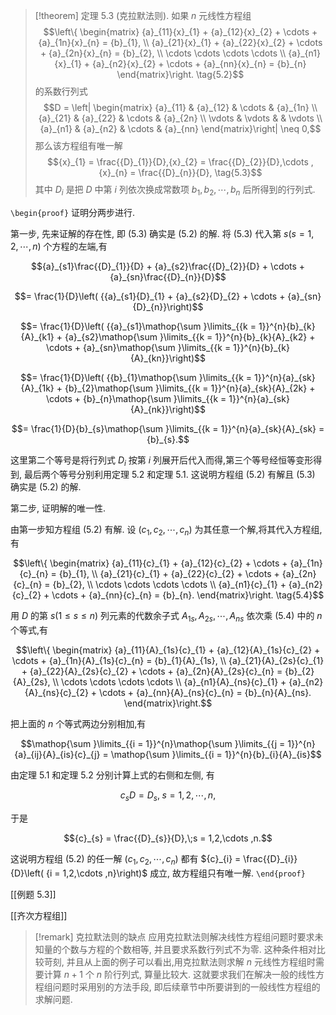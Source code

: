 
> [!theorem] 定理 5.3 (克拉默法则). 
> 如果 $n$ 元线性方程组
> $$\left\{ \begin{matrix} {a}_{11}{x}_{1} + {a}_{12}{x}_{2} + \cdots + {a}_{1n}{x}_{n} = {b}_{1}, \\ {a}_{21}{x}_{1} + {a}_{22}{x}_{2} + \cdots + {a}_{2n}{x}_{n} = {b}_{2}, \\ \cdots \cdots \cdots \cdots \\ {a}_{n1}{x}_{1} + {a}_{n2}{x}_{2} + \cdots + {a}_{nn}{x}_{n} = {b}_{n} \end{matrix}\right. \tag{5.2}$$
> 的系数行列式
> $$D = \left| \begin{matrix} {a}_{11} & {a}_{12} & \cdots & {a}_{1n} \\ {a}_{21} & {a}_{22} & \cdots & {a}_{2n} \\ \vdots & \vdots & & \vdots \\ {a}_{n1} & {a}_{n2} & \cdots & {a}_{nn} \end{matrix}\right| \neq 0,$$ 
> 那么该方程组有唯一解
> $${x}_{1} = \frac{{D}_{1}}{D},{x}_{2} = \frac{{D}_{2}}{D},\cdots ,{x}_{n} = \frac{{D}_{n}}{D}, \tag{5.3}$$
> 其中 ${D}_{i}$ 是把 $D$ 中第 $i$ 列依次换成常数项 ${b}_{1},{b}_{2},\cdots ,{b}_{n}$ 后所得到的行列式.

`\begin{proof}`
证明分两步进行.

第一步, 先来证解的存在性, 即 (5.3) 确实是 (5.2) 的解. 将 (5.3) 代入第
$s\left( {s = 1,2,\cdots ,n}\right)$ 个方程的左端,有

$${a}_{s1}\frac{{D}_{1}}{D} + {a}_{s2}\frac{{D}_{2}}{D} + \cdots + {a}_{sn}\frac{{D}_{n}}{D}$$

$$= \frac{1}{D}\left( {{a}_{s1}{D}_{1} + {a}_{s2}{D}_{2} + \cdots + {a}_{sn}{D}_{n}}\right)$$

$$= \frac{1}{D}\left( {{a}_{s1}\mathop{\sum }\limits_{{k = 1}}^{n}{b}_{k}{A}_{k1} + {a}_{s2}\mathop{\sum }\limits_{{k = 1}}^{n}{b}_{k}{A}_{k2} + \cdots + {a}_{sn}\mathop{\sum }\limits_{{k = 1}}^{n}{b}_{k}{A}_{kn}}\right)$$

$$= \frac{1}{D}\left( {{b}_{1}\mathop{\sum }\limits_{{k = 1}}^{n}{a}_{sk}{A}_{1k} + {b}_{2}\mathop{\sum }\limits_{{k = 1}}^{n}{a}_{sk}{A}_{2k} + \cdots + {b}_{n}\mathop{\sum }\limits_{{k = 1}}^{n}{a}_{sk}{A}_{nk}}\right)$$

$$= \frac{1}{D}{b}_{s}\mathop{\sum }\limits_{{k = 1}}^{n}{a}_{sk}{A}_{sk} = {b}_{s}.$$

这里第二个等号是将行列式 ${D}_{i}$ 按第 $i$
列展开后代入而得,第三个等号经恒等变形得到, 最后两个等号分别利用定理 5.2
和定理 5.1. 这说明方程组 (5.2) 有解且 (5.3) 确实是 (5.2) 的解.

第二步, 证明解的唯一性.

由第一步知方程组 (5.2) 有解. 设
$\left( {{c}_{1},{c}_{2},\cdots ,{c}_{n}}\right)$
为其任意一个解,将其代入方程组, 有

$$\left\{ \begin{matrix} {a}_{11}{c}_{1} + {a}_{12}{c}_{2} + \cdots + {a}_{1n}{c}_{n} = {b}_{1}, \\ {a}_{21}{c}_{1} + {a}_{22}{c}_{2} + \cdots + {a}_{2n}{c}_{n} = {b}_{2}, \\ \cdots \cdots \cdots \cdots \\ {a}_{n1}{c}_{1} + {a}_{n2}{c}_{2} + \cdots + {a}_{nn}{c}_{n} = {b}_{n}. \end{matrix}\right. \tag{5.4}$$

用 $D$ 的第 $s\left( {1 \leq s \leq n}\right)$ 列元素的代数余子式
${A}_{1s},{A}_{2s},\cdots ,{A}_{ns}$ 依次乘 (5.4) 中的 $n$ 个等式,有

$$\left\{ \begin{matrix} {a}_{11}{A}_{1s}{c}_{1} + {a}_{12}{A}_{1s}{c}_{2} + \cdots + {a}_{1n}{A}_{1s}{c}_{n} = {b}_{1}{A}_{1s}, \\ {a}_{21}{A}_{2s}{c}_{1} + {a}_{22}{A}_{2s}{c}_{2} + \cdots + {a}_{2n}{A}_{2s}{c}_{n} = {b}_{2}{A}_{2s}, \\ \cdots \cdots \cdots \cdots \\ {a}_{n1}{A}_{ns}{c}_{1} + {a}_{n2}{A}_{ns}{c}_{2} + \cdots + {a}_{nn}{A}_{ns}{c}_{n} = {b}_{n}{A}_{ns}. \end{matrix}\right.$$

把上面的 $n$ 个等式两边分别相加,有

$$\mathop{\sum }\limits_{{i = 1}}^{n}\mathop{\sum }\limits_{{j = 1}}^{n}{a}_{ij}{A}_{is}{c}_{j} = \mathop{\sum }\limits_{{i = 1}}^{n}{b}_{i}{A}_{is}$$

由定理 5.1 和定理 5.2 分别计算上式的右侧和左侧, 有

$${c}_{s}D = {D}_{s},\;s = 1,2,\cdots ,n,$$

于是

$${c}_{s} = \frac{{D}_{s}}{D},\;s = 1,2,\cdots ,n.$$

这说明方程组 (5.2) 的任一解
$\left( {{c}_{1},{c}_{2},\cdots ,{c}_{n}}\right)$ 都有
${c}_{i} = \frac{{D}_{i}}{D}\left( {i = 1,2,\cdots ,n}\right)$ 成立,
故方程组只有唯一解.
`\end{proof}`

[[例题 5.3]]

[[齐次方程组]]

> [!remark] 克拉默法则的缺点
> 应用克拉默法则解决线性方程组问题时要求未知量的个数与方程的个数相等, 并且要求系数行列式不为零. 
> 这种条件相对比较苛刻, 并且从上面的例子可以看出,用克拉默法则求解 $n$ 元线性方程组时需要计算 $n + 1$ 个 $n$ 阶行列式, 算量比较大. 
> 这就要求我们在解决一般的线性方程组问题时采用别的方法手段, 即后续章节中所要讲到的一般线性方程组的求解问题.
